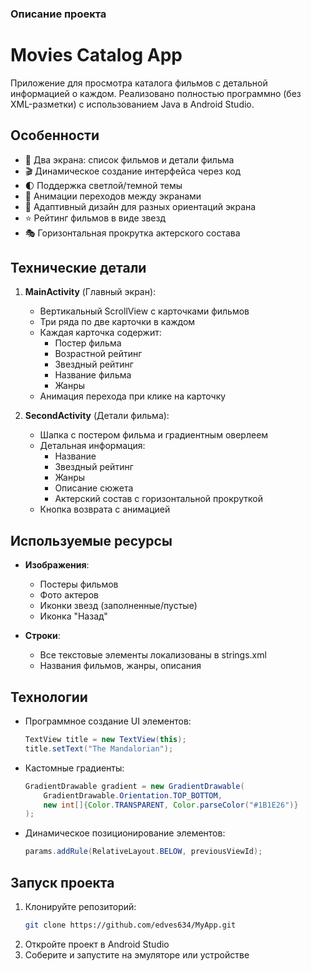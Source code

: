 ### Описание проекта


# Movies Catalog App

Приложение для просмотра каталога фильмов с детальной информацией о каждом. 
Реализовано полностью программно (без XML-разметки) с использованием Java в Android Studio.

## Особенности
- 📱 Два экрана: список фильмов и детали фильма
- 🎬 Динамическое создание интерфейса через код
- 🌓 Поддержка светлой/темной темы
- 🔄 Анимации переходов между экранами
- 📐 Адаптивный дизайн для разных ориентаций экрана
- ⭐ Рейтинг фильмов в виде звезд
- 🎭 Горизонтальная прокрутка актерского состава

## Технические детали
1. **MainActivity** (Главный экран):
   - Вертикальный ScrollView с карточками фильмов
   - Три ряда по две карточки в каждом
   - Каждая карточка содержит:
     - Постер фильма
     - Возрастной рейтинг
     - Звездный рейтинг
     - Название фильма
     - Жанры
   - Анимация перехода при клике на карточку

2. **SecondActivity** (Детали фильма):
   - Шапка с постером фильма и градиентным оверлеем
   - Детальная информация:
     - Название
     - Звездный рейтинг
     - Жанры
     - Описание сюжета
     - Актерский состав с горизонтальной прокруткой
   - Кнопка возврата с анимацией

## Используемые ресурсы
- **Изображения**:
  - Постеры фильмов
  - Фото актеров
  - Иконки звезд (заполненные/пустые)
  - Иконка "Назад"
  
- **Строки**:
  - Все текстовые элементы локализованы в strings.xml
  - Названия фильмов, жанры, описания

## Технологии
- Программное создание UI элементов:
  ```java
  TextView title = new TextView(this);
  title.setText("The Mandalorian");
  ```
- Кастомные градиенты:
  ```java
  GradientDrawable gradient = new GradientDrawable(
      GradientDrawable.Orientation.TOP_BOTTOM,
      new int[]{Color.TRANSPARENT, Color.parseColor("#1B1E26")}
  );
  ```
- Динамическое позиционирование элементов:
  ```java
  params.addRule(RelativeLayout.BELOW, previousViewId);
  ```

## Запуск проекта
1. Клонируйте репозиторий:
   ```bash
   git clone https://github.com/edves634/MyApp.git
   ```
2. Откройте проект в Android Studio
3. Соберите и запустите на эмуляторе или устройстве





